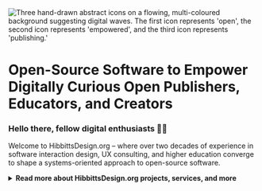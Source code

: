 <img src="https://github.com/user-attachments/assets/885d5aec-3a0f-40d6-bd52-55371dd4c1d7" alt="Three hand-drawn abstract icons on a flowing, multi-coloured background suggesting digital waves. The first icon represents 'open', the second icon represents 'empowered', and the third icon represents 'publishing.'" title="Image created by Jason Toal of Same Page Studio">

<h1>Open-Source Software to Empower Digitally Curious Open Publishers, Educators, and&nbsp;Creators</h1> 

### Hello there, fellow digital enthusiasts 👋🏼

Welcome to HibbittsDesign.org – where over two decades of experience in software interaction design, UX consulting, and higher education converge to shape a systems-oriented approach to open-source software.

<details>

<summary> <strong> Read more about HibbittsDesign.org projects, services, and more </strong> </summary>

## What’s happening these days?
### 💻 Docsify Projects (docsify.js.org)
A documentation-style platform for Markdown publishing that requires no Web server or build process, making it accessible to a broader audience.

#### Docsify Web App
- [Docsify-This.net](http://docsify-this.net/) for open publishers, educators, and those seeking a simple way to share publicly accessible Markdown content

  - Loadable configurations of popular LMS content styles for Docsify-This:
    - [Brightspace Config](http://load-brightspace.docsify-this.net)
    - [Canvas Config](http://load-canvas.docsify-this.net)
    - [Moodle Config](http://load-moodle.docsify-this.net)
    - [Sakai Config](http://load-sakai.docsify-this.net)

#### Docsify Starter Kits
- [Docsify Open Course Starter Kit](https://github.com/hibbitts-design/docsify-open-course-starter-kit) for course authors and facilitators

  - Example Open Course Starter Kit variations:
      - [Light/Dark Theme](https://github.com/hibbitts-design/demo-docsify-open-course-starter-kit-dark-mode-auto)
      - [Dark Theme](https://github.com/hibbitts-design/demo-docsify-open-course-starter-kit-dark)
      - [SFU-branded Colors Theme](https://github.com/hibbitts-design/demo-docsify-open-course-starter-kit-sfu)
      - [SFU-branded Colors Dual Visual Style Theme](https://github.com/hibbitts-design/demo-docsify-open-course-starter-kit-sfu-dual-visual-styling)

- [Docsify Open MultiCourse Starter Kit](https://github.com/hibbitts-design/docsify-open-multicourse-starter-kit) for course authors and facilitators

- [Docsify Open Publishing Starter Kit](https://github.com/hibbitts-design/docsify-open-publishing-starter-kit) for open publishers and digital content creators

  - Example Open Publishing Starter Kit variations:
      - [Coverpage](https://github.com/hibbitts-design/demo-docsify-open-publishing-starter-kit-coverpage)
      - [Light/Dark Theme](https://github.com/hibbitts-design/demo-docsify-open-publishing-starter-kit-dark-mode-auto)
      - [Dark Theme](https://github.com/hibbitts-design/demo-docsify-open-publishing-starter-kit-dark)
      - [MultiLanguage](https://github.com/hibbitts-design/demo-docsify-open-publishing-starter-kit-multilanguage)

### 🛠 Grav CMS Projects (getgrav.org)
A highly customizable Markdown publishing platform, powered by the versatile Twig template language.

- [Grav Open Course Hub Skeleton](https://github.com/hibbitts-design/grav-skeleton-course-hub)
- [Grav Open MultiCourse Hub Skeleton](https://github.com/hibbitts-design/grav-skeleton-multicourse-hub)
- [Grav Open Publishing Space Skeleton](https://github.com/hibbitts-design/grav-skeleton-open-publishing-space)
- [Grav Learn2 with GitSync Skeleton](https://github.com/hibbitts-design/grav-skeleton-learn2-with-git-sync)

### ⚗️ Experimental Project Builds
These experimental builds test and showcase the latest improvements in [Docsify v5](https://docsify-preview-docsifyjs.vercel.app/) previews and [Grav 1.8 Beta](https://getgrav.org/blog/grav-18-beta-released) releases. These pre-release versions are under development, and your feedback is welcome!

#### Docsify v5 Demo Sites

- [Docsify-This.net v2 Demo](https://preview-v2.docsify-this.net/)
  
- [Docsify Open Course Starter Kit v2 Demo](https://hibbitts-design.github.io/preview-docsify-open-course-starter-kit-v2)

  - Example Open Course Starter Kit variations:
    - [SFU-branded Colors Theme Demo v2](https://hibbitts-design.github.io/preview-demo-docsify-open-course-starter-kit-sfu-v2)
    - [SFU-branded Colors Dark Theme Demo v2](https://hibbitts-design.github.io/preview-demo-docsify-open-course-starter-kit-sfu-dark-v2)
    - [SFU-branded Colors Light/Dark Theme Demo v2](https://hibbitts-design.github.io/preview-demo-docsify-open-course-starter-kit-sfu-dark-auto-v2)
    - [SFU-branded Colors Dual Visual Style Theme Demo v2](https://hibbitts-design.github.io/preview-demo-docsify-open-course-starter-kit-sfu-dual-visual-styling-v2)

- [Docsify Open Publishing Starter Kit v2 Demo](https://hibbitts-design.github.io/preview-docsify-open-publishing-starter-kit-v2)

  - Example Open Publishing Starter Kit variations:
    - [Coverpage with Light/Dark Theme Demo v2](https://hibbitts-design.github.io/preview-docsify-open-publishing-starter-kit-coverpage-v2)

#### Grav 1.8 Demo Sites

- [Grav Open Course Hub Skeleton Demo](https://test.hibbittsdesign.org/grav-skeleton-course-hub-beta-1-8)
- [Grav Open MultiCourse Hub Skeleton Demo](https://test.hibbittsdesign.org/grav-skeleton-multicourse-hub-beta-1-8)
- [Grav Open Publishing Space Skeleton Demo](https://test.hibbittsdesign.org/grav-skeleton-open-publishing-beta-1-8)
- [Grav Learn2 with GitSync Skeleton Demo](https://test.hibbittsdesign.org/grav-skeleton-learn2-with-git-sync-beta-1-8/)

### 🛟 Online Course Design

To help teams and individual educators create better online experiences for their students, the [Canvas LMS site](https://canvas.sfu.ca/courses/69678) for my most recent highly successful offering of SFU CMPT-363 User Interface Design (which was redesigned as an online and more scalable variation of the traditional 3rd-year face-to-face course) remains public. The source content for this course, along with the previous two offerings, is also available at the [CMPT-363 Hub Standalone site](https://paulhibbitts.github.io/cmpt-363) built with the [Docsify Open MultiCourse Starter Kit](https://github.com/hibbitts-design/docsify-open-multicourse-starter-kit).

### 🙏🏼 Open Source Contributions

I also support several related open-source projects, including [Mastodon](https://www.patreon.com/mastodon), [Docsify](https://opencollective.com/docsify), [Docsify-Themeable](https://github.com/sponsors/jhildenbiddle) and [Grav CMS](https://opencollective.com/grav).

### ☕️ Informational Meetups

As someone who has benefited from informational interviews very early in his career, I welcome similar requests for coffee meetups in #YVR when my extensive experience in higher education instruction, the craft of interaction design and professional consulting practices can be of value.

### 🌱 Always learning, always designing, always building

[![GitHub Streak](https://github-readme-streak-stats-cyan-nine.vercel.app?user=paulhibbitts)](https://git.io/streak-stats)

## Services provided
To help increase adoption and help fund my open source work, I offer professional services related to my [Docsify](https://docsify.js.org/#/) and [Grav CMS](https://getgrav.org/) projects to help open publishers, educators and others leverage Markdown software and workflows more effectively. Services include consulting, premium support subscriptions, workshops, and custom development. Sound of interest? Send a note to [paul@hibbittsdesign.org](mailto:paul@hibbittsdesign.org).

## Supporting my projects

* Star one or more of my projects on GitHub⭐️
* Help spread the word about my projects on social media📢

Interested in financially supporting my open source work? I’d be honoured if you pledge the same funds to another open source project of your choice.

## Connect with me

<div style="margin-top: 14px;></div>
  <table style="border-collapse: collapse; border: none;">
  <tr>
    <td>
      <a href="https://mastodon.social/@hibbittsdesign"><img src="https://img.shields.io/static/v1?label=Mastodon&message=hibbittsdesign&color=blue&style=for-the-badge&logo=mastodon&logoColor=white" /></a>
    </td>
    <td>
      <a href="https://bsky.app/profile/hibbittsdesign.org"><img src="https://img.shields.io/static/v1?label=Bluesky&message=hibbittsdesign&color=blue&style=for-the-badge&logo=bluesky&logoColor=white" /></a>
    </td>
    <td>
      <a href="https://ca.linkedin.com/in/paulhibbitts/"><img src="https://img.shields.io/static/v1?label=LinkedIn&message=Paul%20Hibbitts&color=0072b1&style=for-the-badge&logo=linkedin&logoColor=white" /></a>
    </td>
 </tr>
</table>

</details>

